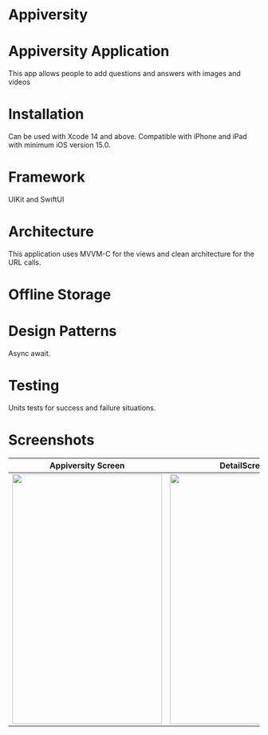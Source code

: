 
# Appiversity

# Appiversity Application
This app allows people to add questions and answers with images and videos

# Installation
Can be used with Xcode 14 and above. Compatible with iPhone and iPad with minimum iOS version 15.0.

# Framework
UIKit and SwiftUI 

# Architecture
This application uses MVVM-C for the views and clean architecture for the URL calls.

# Offline Storage


# Design Patterns
Async await.

# Testing
Units tests for success and failure situations.

# Screenshots

|Appiversity Screen|DetailScreen|
|---|---|
|<img src="https://github.com/AyaBassi/Appiversity/assets/33694282/08e10423-4981-4814-ab87-7d5d2b92fd6f" width="300" height="500"> |<img src="" width="300" height="500"> |
